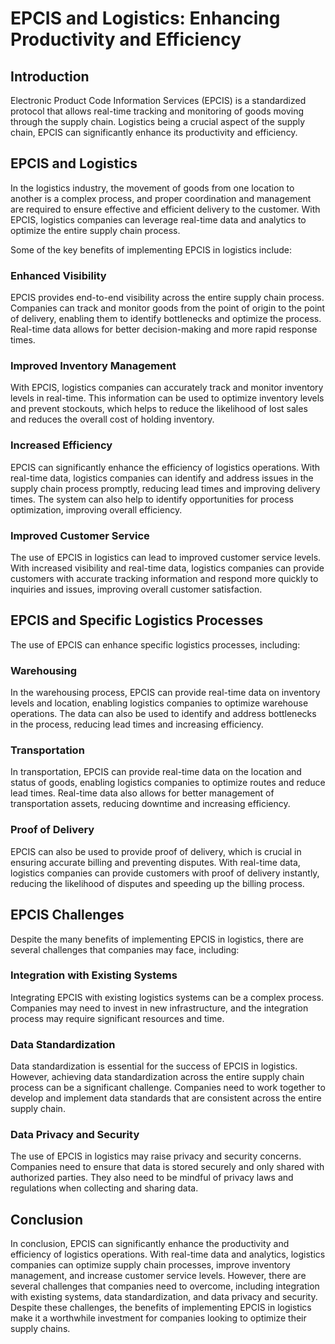 # EPCIS and Logistics: Enhancing Productivity and Efficiency

## Introduction

Electronic Product Code Information Services (EPCIS) is a standardized protocol that allows real-time tracking and monitoring of goods moving through the supply chain. Logistics being a crucial aspect of the supply chain, EPCIS can significantly enhance its productivity and efficiency.

## EPCIS and Logistics

In the logistics industry, the movement of goods from one location to another is a complex process, and proper coordination and management are required to ensure effective and efficient delivery to the customer. With EPCIS, logistics companies can leverage real-time data and analytics to optimize the entire supply chain process. 

Some of the key benefits of implementing EPCIS in logistics include:

### Enhanced Visibility

EPCIS provides end-to-end visibility across the entire supply chain process. Companies can track and monitor goods from the point of origin to the point of delivery, enabling them to identify bottlenecks and optimize the process. Real-time data allows for better decision-making and more rapid response times.

### Improved Inventory Management

With EPCIS, logistics companies can accurately track and monitor inventory levels in real-time. This information can be used to optimize inventory levels and prevent stockouts, which helps to reduce the likelihood of lost sales and reduces the overall cost of holding inventory.

### Increased Efficiency

EPCIS can significantly enhance the efficiency of logistics operations. With real-time data, logistics companies can identify and address issues in the supply chain process promptly, reducing lead times and improving delivery times. The system can also help to identify opportunities for process optimization, improving overall efficiency.

### Improved Customer Service

The use of EPCIS in logistics can lead to improved customer service levels. With increased visibility and real-time data, logistics companies can provide customers with accurate tracking information and respond more quickly to inquiries and issues, improving overall customer satisfaction.

## EPCIS and Specific Logistics Processes

The use of EPCIS can enhance specific logistics processes, including:

### Warehousing

In the warehousing process, EPCIS can provide real-time data on inventory levels and location, enabling logistics companies to optimize warehouse operations. The data can also be used to identify and address bottlenecks in the process, reducing lead times and increasing efficiency.

### Transportation

In transportation, EPCIS can provide real-time data on the location and status of goods, enabling logistics companies to optimize routes and reduce lead times. Real-time data also allows for better management of transportation assets, reducing downtime and increasing efficiency.

### Proof of Delivery

EPCIS can also be used to provide proof of delivery, which is crucial in ensuring accurate billing and preventing disputes. With real-time data, logistics companies can provide customers with proof of delivery instantly, reducing the likelihood of disputes and speeding up the billing process.

## EPCIS Challenges

Despite the many benefits of implementing EPCIS in logistics, there are several challenges that companies may face, including:

### Integration with Existing Systems

Integrating EPCIS with existing logistics systems can be a complex process. Companies may need to invest in new infrastructure, and the integration process may require significant resources and time.

### Data Standardization

Data standardization is essential for the success of EPCIS in logistics. However, achieving data standardization across the entire supply chain process can be a significant challenge. Companies need to work together to develop and implement data standards that are consistent across the entire supply chain.

### Data Privacy and Security

The use of EPCIS in logistics may raise privacy and security concerns. Companies need to ensure that data is stored securely and only shared with authorized parties. They also need to be mindful of privacy laws and regulations when collecting and sharing data.

## Conclusion

In conclusion, EPCIS can significantly enhance the productivity and efficiency of logistics operations. With real-time data and analytics, logistics companies can optimize supply chain processes, improve inventory management, and increase customer service levels. However, there are several challenges that companies need to overcome, including integration with existing systems, data standardization, and data privacy and security. Despite these challenges, the benefits of implementing EPCIS in logistics make it a worthwhile investment for companies looking to optimize their supply chains.
